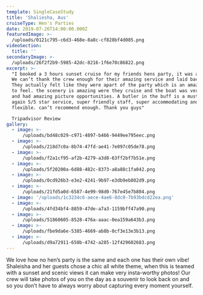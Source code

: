 ```yaml
---
template: SingleCaseStudy
title: 'Shaliesha, Aus'
cruiseType: Hen's Parties
date: 2019-07-26T14:00:00.000Z
featuredImage: >-
  /uploads/0121c795-c6d3-468e-8a8c-cf828bf4d085.png
videoSection:
  title: ''
secondaryImage: >-
  /uploads/26f2f2b9-5985-42dc-8216-1f6e70c86822.png
excerpt: >-
  "I booked a 3 hours sunset cruise for my friends hens party, it was amazing.
  We can’t thank the crew enough for their amazing service and laid back nature.
  They actually felt like they were apart of the party which is an amazing way
  to feel. the scenery is amazing were they cruise and the boat was very clean
  and had amazing picture opportunities. A butler in the buff is a must. Once
  again 5/5 star service, super friendly staff, super accommodating and
  flexible. can’t recommend enough. Thank you guys" 

  Tripadvisor Review
gallery:
  - image: >-
      /uploads/bd48c029-c971-4897-b466-9449ee795eec.png
  - image: >-
      /uploads/218d7c0a-8b74-47fd-ae41-7e097c05de78.png
  - image: >-
      /uploads/f2a1cf95-af2b-4279-a3d8-63ff2bf7b51e.png
  - image: >-
      /uploads/5f20200a-6d88-482c-8373-a8a88c1fa042.png
  - image: >-
      /uploads/0cd926b3-e3e2-4241-9b97-e3db9eb802d9.png
  - image: >-
      /uploads/21fd5a0d-6587-4e99-98d0-767e45e7b804.png
  - image: '/uploads/1c3234c6-aece-4ae6-8dc0-7b93bdcd22ea.png'
  - image: >-
      /uploads/4fd34bf4-8859-47de-a7a3-1159bff47a90.png
  - image: >-
      /uploads/51860605-8528-476a-aaac-0ea159a643b3.png
  - image: >-
      /uploads/fbe9da6e-5385-4669-ab8b-0cf3e13e3b13.png
  - image: >-
      /uploads/d9a72911-650b-4742-a285-12f429602683.png
---
```

We love how no hen’s party is the same and each one has their own vibe! Shaleisha and her guests chose a chic all white theme, when this is teamed with a sunset and scenic views it can make very insta-worthy photos! Our crew will take photos of you on the day as a souvenir to look back on and so you don’t have to always worry about capturing every moment yourself.
